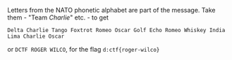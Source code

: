 Letters from the NATO phonetic alphabet are part of the message. Take them - "Team _Charlie_" etc. - to get

```
Delta Charlie Tango Foxtrot Romeo Oscar Golf Echo Romeo Whiskey India Lima Charlie Oscar 
```

or `DCTF ROGER WILCO`, for the flag `d:ctf{roger-wilco}`